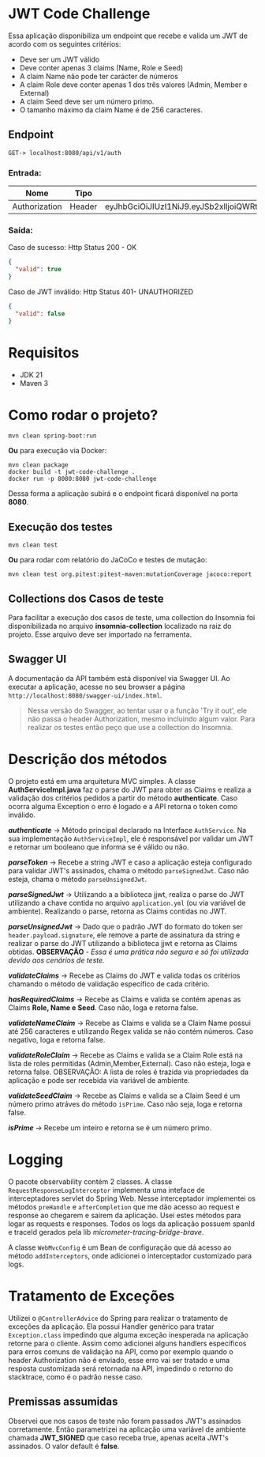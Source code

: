 # JWT Code Challenge
Essa aplicação disponibiliza um endpoint que recebe e valida um JWT de acordo com os seguintes critérios:
-   Deve ser um JWT válido
-   Deve conter apenas 3 claims (Name, Role e Seed)
-   A claim Name não pode ter carácter de números
-   A claim Role deve conter apenas 1 dos três valores (Admin, Member e External)
-   A claim Seed deve ser um número primo.
-   O tamanho máximo da claim Name é de 256 caracteres.

## Endpoint
```
GET-> localhost:8080/api/v1/auth
```
### Entrada:
|  Nome          |Tipo                           |Valor de exemplo                         |
|----------------|-------------------------------|-----------------------------|
|Authorization   |Header                         |eyJhbGciOiJIUzI1NiJ9.eyJSb2xlIjoiQWRtaW4iLCJTZWVkIjoiNzg0MSIsIk5hbWUiOiJUb25pbmhvIEFyYXVqbyJ9.QY05sIjtrcJnP533kQNk8QXcaleJ1Q01jWY_ZzIZuAg          |

### Saída:
Caso de sucesso:
Http Status 200 - OK
```json
{
  "valid": true
}
```
Caso de JWT inválido:
Http Status 401- UNAUTHORIZED
```json
{
  "valid": false
}
```
# Requisitos
- JDK 21
- Maven 3

# Como rodar o projeto?
```
mvn clean spring-boot:run
```
**Ou** para execução via Docker:
```
mvn clean package
docker build -t jwt-code-challenge .
docker run -p 8080:8080 jwt-code-challenge
```
Dessa forma a aplicação subirá e o endpoint ficará disponível na porta **8080**.

## Execução dos testes
```
mvn clean test
```
**Ou** para rodar com relatório do JaCoCo e testes de mutação:
```
mvn clean test org.pitest:pitest-maven:mutationCoverage jacoco:report
```

## Collections dos Casos de teste
Para facilitar a execução dos casos de teste, uma collection do Insomnia foi disponibilizada no arquivo **insomnia-collection** localizado na raiz do projeto. Esse arquivo deve ser importado na ferramenta.

## Swagger UI
A documentação da API também está disponível via Swagger UI. Ao executar a aplicação, acesse no seu browser a página `http://localhost:8080/swagger-ui/index.html`.
> Nessa versão do Swagger, ao tentar usar o a função 'Try it out', ele não passa o header Authorization, mesmo incluindo algum valor. Para realizar os testes então peço que use a collection do Insomnia.

# Descrição dos métodos
O projeto está em uma arquitetura MVC simples. A classe **AuthServiceImpl.java** faz o parse do JWT para obter as Claims e realiza a validação dos critérios pedidos a partir do método **authenticate**. Caso ocorra alguma Exception o erro é logado e a API retorna o token como inválido.

***authenticate*** -> Método principal declarado na Interface ``AuthService``. Na sua implementação ``AuthServiceImpl``, ele é responsável por validar um JWT e retornar um booleano que informa se é válido ou não.

***parseToken*** -> Recebe a string JWT e caso a aplicação esteja configurado para validar JWT's assinados, chama o método ``parseSignedJwt``. Caso não esteja, chama o método ``parseUnsignedJwt``.

***parseSignedJwt*** -> Utilizando a a biblioteca jjwt, realiza o parse do JWT utilizando a chave contida no arquivo ``application.yml`` (ou via variável de ambiente). Realizando o parse, retorna as Claims contidas no JWT.

***parseUnsignedJwt*** -> Dado que o padrão JWT do formato do token ser ``header.payload.signature``, ele remove a parte de assinatura da string e realizar o parse do JWT utilizando a biblioteca jjwt e retorna as Claims obtidas. **OBSERVAÇÃO** - *Essa é uma prática não segura e só foi utilizada devido aos cenários de teste.*

***validateClaims*** -> Recebe as Claims do JWT e valida todas os critérios chamando o método de validação específico de cada critério.

***hasRequiredClaims*** -> Recebe as Claims e valida se contém apenas as Claims **Role, Name e Seed**. Caso não, loga e retorna false.

***validateNameClaim*** -> Recebe as Claims e valida se a Claim Name possui até 256 caracteres e utilizando Regex valida se não contém números. Caso negativo, loga e retorna false.

***validateRoleClaim*** -> Recebe as Claims e valida se a Claim Role está na lista de roles permitidas (Admin,Member,External). Caso não esteja, loga e retorna false. OBSERVAÇÃO: A lista de roles é trazida via propriedades da aplicação e pode ser recebida via variável de ambiente.

***validateSeedClaim*** -> Recebe as Claims e valida se a Claim Seed é um número primo atráves do método ``isPrime``. Caso não seja, loga e retorna false.

***isPrime*** -> Recebe um inteiro e retorna se é um número primo.

# Logging
O pacote observability contém 2 classes. A classe `RequestResponseLogInterceptor` implementa uma inteface de interceptadores servlet do Spring Web. Nesse interceptador implementei os métodos `preHandle` e `afterCompletion` que me dão acesso ao request e response ao chegarem e sairem da aplicação. Usei estes métodos para logar as requests e responses. Todos os logs da aplicação possuem spanId e traceId gerados pela lib *micrometer-tracing-bridge-brave*.

A classe `WebMvcConfig` é um Bean de configuração que dá acesso ao método `addInterceptors`, onde adicionei o interceptador customizado para logs.

# Tratamento de Exceções
Utilizei o ``@ControllerAdvice`` do Spring para realizar o tratamento de exceções da aplicação. Ela possui Handler genérico para tratar ``Exception.class`` impedindo que alguma exceção inesperada na aplicação retorne para o cliente. Assim como adicionei alguns handlers específicos para erros comuns de validação na API, como por exemplo quando o header Authorization não é enviado, esse erro vai ser tratado e uma resposta customizada será retornada na API, impedindo o retorno do stacktrace, como é o padrão nesse caso.


## Premissas assumidas
Observei que nos casos de teste não foram passados JWT's assinados corretamente. Então parametrizei na aplicação uma variável de ambiente chamada **JWT_SIGNED** que caso receba true, apenas aceita JWT's assinados. O valor default é **false**.
